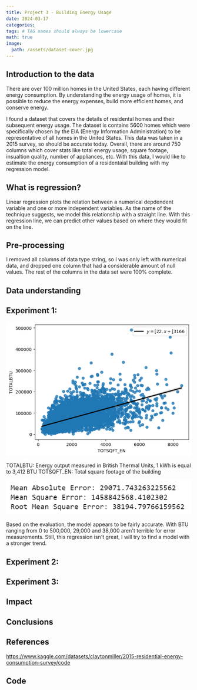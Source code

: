 ```yaml
---
title: Project 3 - Building Energy Usage
date: 2024-03-17
categories: 
tags: # TAG names should always be lowercase
math: true
image:
  path: /assets/dataset-cover.jpg
---
```


## Introduction to the data
There are over 100 million homes in the United States, each having different energy consumption. By understanding the energy usage of homes, it is possible to reduce the energy expenses, build more efficient homes, and conserve energy.

I found a dataset that covers the details of residental homes and their subsequent energy usage. The dataset is contains 5600 homes which were specifically chosen by the EIA (Energy Information Administration) to be representative of all homes in the United States. This data was taken in a 2015 survey, so should be accurate today. Overall, there are around 750 columns which cover stats like total energy usage, square footage, insualtion quality, number of appliances, etc. With this data, I would like to estimate the energy consumption of a residentaial building with my regression model.
## What is regression?
Linear regression plots the relation between a numerical depdendent variable and one or more independent variables. As the name of the technique suggests, we model this relationship with a straight line. With this regression line, we can predict other values based on where they would fit on the line.
## Pre-processing
I removed all columns of data type string, so I was only left with numerical data, and dropped one column that had a considerable amount of null values. The rest of the columns in the data set were 100% complete.
## Data understanding
## Experiment 1:
![Model](assets/eng1.png)

TOTALBTU: Energy output measured in British Thermal Units, 1 kWh is equal to 3,412 BTU
TOTSQFT_EN: Total square footage of the building

![Eval](assets/engerror.png)

Based on the evaluation, the model appears to be fairly accurate. With BTU ranging from 0 to 500,000, 29,000 and 38,000 aren't terrible for error measurements. Still, this regression isn't great, I will try to find a model with a stronger trend.

## Experiment 2:
## Experiment 3:
## Impact
## Conclusions
## References 
https://www.kaggle.com/datasets/claytonmiller/2015-residential-energy-consumption-survey/code
## Code
